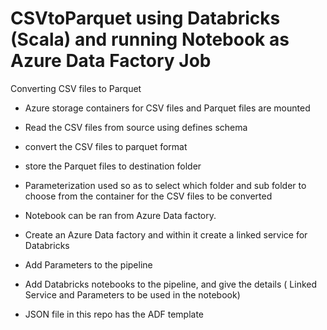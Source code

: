 # CSVtoParquet using Databricks (Scala) and running Notebook as Azure Data Factory Job
Converting CSV files to Parquet 

- Azure storage containers for CSV files and Parquet files are mounted
- Read the CSV files from source using defines schema
- convert the CSV files to parquet format 
- store the Parquet files to destination folder 

- Parameterization used so as to select which folder and sub folder to choose from the container for the CSV files to be converted
- Notebook can be ran from Azure Data factory. 

- Create an Azure Data factory and within it create a linked service for Databricks 
- Add Parameters to the pipeline 
- Add Databricks notebooks to the pipeline, and give the details ( Linked Service and Parameters to be used in the notebook) 
- JSON file in this repo has the ADF template 
